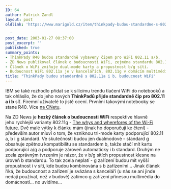 ```yaml
---
ID: 64
author: Patrick Zandl
layout: post
oldlink: 'https://www.marigold.cz/item/thinkpady-budou-standardne-s-802-11a-i-b-budoucnost-wifi

  '
post_date: 2003-01-27 08:37:00
post_excerpt: ''
published: true
summary_points:
- ThinkPady R40 budou standardně vybaveny čipem pro WiFi 802.11 a/b.
- ZD News publikoval článek o budoucnosti WiFi, zejména standardu 802.11g.
- Článek o WiFi zmiňuje dual-mode karty a propustnost b/g sítí.
- Budoucnost WiFi 802.11a je v kancelářích, 802.11g v domácím multimédiu.
title: "ThinkPady budou standardně s 802.11a i b, budoucnost WiFi"
---
```


<p>
IBM se také rozhodlo přidat se k sílícímu trendu tlačení WiFi do notebooků a tak ohlásilo, že do jeho nových <STRONG>ThinkPadů přijde standardně čip pro 802.11 a i b</STRONG> síť. Firemní uživatelé to jistě ocení. Prvními takovými notebooky se stane R40. Více <A href="http://rss.com.com/2100-1001-982108.html?type=pt&amp;part=rss&amp;tag=feed&amp;subj=news" target=_blank>na CNetu</A>.</p>

<p>
Na ZD News je <STRONG>hezký článek o budoucnosti WiFi</STRONG> respektive hlavně jeho&#160;rychlejší varianty 802.11g - <A href="http://zdnet.com.com/2100-1107-981794.html" target=_blank>The whys and wherefores of the Wi-Fi future</A>. Dvě malé výtky k článku mám (jinak ho doporučuji ke čtení) - především autor mluví o tom, že vzniknou tri-mode karty podporující 802.11 a, b i g standard. Ve skutečnosti budou jen dualmodové - standard g obsahuje zpětnou kompatibilitu se standardem b, takže stačí mít kartu podporující a/g a podporuje zároveň automaticky i b standard. Druhým ne zcela zprávným tvrzením je názor, že v b/g sítích propustnost klesne na úroveň b standardu. To tak zcela neplatí - g zařízení budou mít vyšší propustnost i v síti, kde budou kombinována s b zařízeními... Jinak článek říká, že budoucnost a zařízení je svázána s kanceláří (u nás se ani jinde nedají používat, než v budově) zatímco g zařízení přinesou multimédia do domácností... no uvidíme...</p>

<p>
&#160;</p>